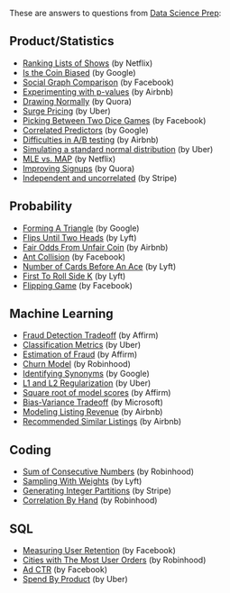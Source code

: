 These are answers to questions from [Data Science Prep](https://datascienceprep.com/dashboard):

## Product/Statistics

* [Ranking Lists of Shows](https://github.com/khanhnamle1994/cracking-the-data-science-interview/blob/master/Question-Bank/Data-Science-Prep/Ranking-Lists-Of-Shows.md) (by Netflix)
* [Is the Coin Biased](https://github.com/khanhnamle1994/cracking-the-data-science-interview/blob/master/Question-Bank/Data-Science-Prep/Is-The-Coin-Biased.md) (by Google)
* [Social Graph Comparison](https://github.com/khanhnamle1994/cracking-the-data-science-interview/blob/master/Question-Bank/Data-Science-Prep/Social-Graph-Comparison.md) (by Facebook)
* [Experimenting with p-values](https://github.com/khanhnamle1994/cracking-the-data-science-interview/blob/master/Question-Bank/Data-Science-Prep/Experimenting-With-p-Values.md) (by Airbnb)
* [Drawing Normally](https://github.com/khanhnamle1994/cracking-the-data-science-interview/blob/master/Question-Bank/Data-Science-Prep/Drawing-Normally.md) (by Quora)
* [Surge Pricing](https://github.com/khanhnamle1994/cracking-the-data-science-interview/blob/master/Question-Bank/Data-Science-Prep/Surge-Pricing.md) (by Uber)
* [Picking Between Two Dice Games](https://github.com/khanhnamle1994/cracking-the-data-science-interview/blob/master/Question-Bank/Data-Science-Prep/Picking-Between-Two-Dice-Games.md) (by Facebook)
* [Correlated Predictors](https://github.com/khanhnamle1994/cracking-the-data-science-interview/blob/master/Question-Bank/Data-Science-Prep/Correlated-Predictors.md) (by Google)
* [Difficulties in A/B testing](https://github.com/khanhnamle1994/cracking-the-data-science-interview/blob/master/Question-Bank/Data-Science-Prep/Difficulties-AB-Testing.md) (by Airbnb)
* [Simulating a standard normal distribution](https://github.com/khanhnamle1994/cracking-the-data-science-interview/blob/master/Question-Bank/Data-Science-Prep/Simulating-Normal-Distribution.md) (by Uber)
* [MLE vs. MAP](https://github.com/khanhnamle1994/cracking-the-data-science-interview/blob/master/Question-Bank/Data-Science-Prep/MLE-vs-MAP.md) (by Netflix)
* [Improving Signups](https://github.com/khanhnamle1994/cracking-the-data-science-interview/blob/master/Question-Bank/Data-Science-Prep/Improving-Signups.md) (by Quora)
* [Independent and uncorrelated](https://github.com/khanhnamle1994/cracking-the-data-science-interview/blob/master/Question-Bank/Data-Science-Prep/Independent-And-Uncorrelated.md) (by Stripe)

## Probability
* [Forming A Triangle](https://github.com/khanhnamle1994/cracking-the-data-science-interview/blob/master/Question-Bank/Data-Science-Prep/Forming-a-Triangle.md) (by Google)
* [Flips Until Two Heads](https://github.com/khanhnamle1994/cracking-the-data-science-interview/blob/master/Question-Bank/Data-Science-Prep/Flips-Until-Two-Heads.md) (by Lyft)
* [Fair Odds From Unfair Coin](https://github.com/khanhnamle1994/cracking-the-data-science-interview/blob/master/Question-Bank/Data-Science-Prep/Fair-Odds-From-Unfair-Coin.md) (by Airbnb)
* [Ant Collision](https://github.com/khanhnamle1994/cracking-the-data-science-interview/blob/master/Question-Bank/Data-Science-Prep/Ant-Collision.md) (by Facebook)
* [Number of Cards Before An Ace](https://github.com/khanhnamle1994/cracking-the-data-science-interview/blob/master/Question-Bank/Data-Science-Prep/Number-Of-Cards-Before-An-Ace.md) (by Lyft)
* [First To Roll Side K](https://github.com/khanhnamle1994/cracking-the-data-science-interview/blob/master/Question-Bank/Data-Science-Prep/First-To-Roll-Side-K.md) (by Lyft)
* [Flipping Game](https://github.com/khanhnamle1994/cracking-the-data-science-interview/blob/master/Question-Bank/Data-Science-Prep/Flipping-Game.md) (by Facebook)

## Machine Learning

* [Fraud Detection Tradeoff](https://github.com/khanhnamle1994/cracking-the-data-science-interview/blob/master/Question-Bank/Data-Science-Prep/Fraud-Detection-Tradeoffs.md) (by Affirm)
* [Classification Metrics](https://github.com/khanhnamle1994/cracking-the-data-science-interview/blob/master/Question-Bank/Data-Science-Prep/Classification-Metrics.md) (by Uber)
* [Estimation of Fraud](https://github.com/khanhnamle1994/cracking-the-data-science-interview/blob/master/Question-Bank/Data-Science-Prep/Estimation-of-Fraud.md) (by Affirm)
* [Churn Model](https://github.com/khanhnamle1994/cracking-the-data-science-interview/blob/master/Question-Bank/Data-Science-Prep/Churn-Model.md) (by Robinhood)
* [Identifying Synonyms](https://github.com/khanhnamle1994/cracking-the-data-science-interview/blob/master/Question-Bank/Data-Science-Prep/Identifying-Synonyms.md) (by Google)
* [L1 and L2 Regularization](https://github.com/khanhnamle1994/cracking-the-data-science-interview/blob/master/Question-Bank/Data-Science-Prep/L1-and-L2-Regularization.md) (by Uber)
* [Square root of model scores](https://github.com/khanhnamle1994/cracking-the-data-science-interview/blob/master/Question-Bank/Data-Science-Prep/Square-Root-of-Model-Scores.md) (by Affirm)
* [Bias-Variance Tradeoff](https://github.com/khanhnamle1994/cracking-the-data-science-interview/blob/master/Question-Bank/Data-Science-Prep/Bias-Variance-Tradeoff.md) (by Microsoft)
* [Modeling Listing Revenue](https://github.com/khanhnamle1994/cracking-the-data-science-interview/blob/master/Question-Bank/Data-Science-Prep/Modeling-Listing-Revenue.md) (by Airbnb)
* [Recommended Similar Listings](https://github.com/khanhnamle1994/cracking-the-data-science-interview/blob/master/Question-Bank/Data-Science-Prep/Recommended-Similar-Listings.md) (by Airbnb)

## Coding

* [Sum of Consecutive Numbers](https://github.com/khanhnamle1994/cracking-the-data-science-interview/blob/master/Question-Bank/Data-Science-Prep/Sum-of-Consecutive-Numbers.md) (by Robinhood)
* [Sampling With Weights](https://github.com/khanhnamle1994/cracking-the-data-science-interview/blob/master/Question-Bank/Data-Science-Prep/Sampling-with-Weights.md) (by Lyft)
* [Generating Integer Partitions](https://github.com/khanhnamle1994/cracking-the-data-science-interview/blob/master/Question-Bank/Data-Science-Prep/Generating-Integer-Partitions.md) (by Stripe)
* [Correlation By Hand](https://github.com/khanhnamle1994/cracking-the-data-science-interview/blob/master/Question-Bank/Data-Science-Prep/Correlation-By-Hand.md) (by Robinhood)

## SQL

* [Measuring User Retention](https://github.com/khanhnamle1994/cracking-the-data-science-interview/blob/master/Question-Bank/Data-Science-Prep/Measuring-User-Retention.md) (by Facebook)
* [Cities with The Most User Orders](https://github.com/khanhnamle1994/cracking-the-data-science-interview/blob/master/Question-Bank/Data-Science-Prep/Cities-with-Most-User-Orders.md) (by Robinhood)
* [Ad CTR](https://github.com/khanhnamle1994/cracking-the-data-science-interview/blob/master/Question-Bank/Data-Science-Prep/Ad-CTR.md) (by Facebook)
* [Spend By Product](https://github.com/khanhnamle1994/cracking-the-data-science-interview/blob/master/Question-Bank/Data-Science-Prep/Spend-By-Product.md) (by Uber)
